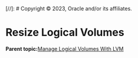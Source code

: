 [//]: # Copyright © 2023, Oracle and/or its affiliates.

# Resize Logical Volumes

**Parent topic:**[Manage Logical Volumes With LVM](../topics/cockpit-lvm.md)

